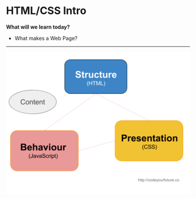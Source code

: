# HTML/CSS Intro
**What will we learn today?**
- What makes a Web Page? 
---


![What makes a web page](../assets/web-intro/webpage-parts.png)